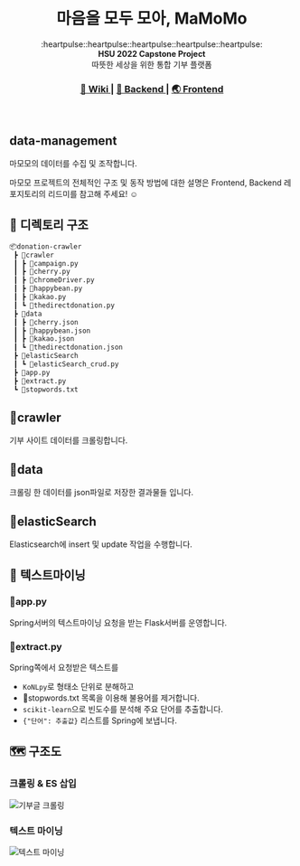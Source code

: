 <h1 align="center"><strong>마</strong>음을 <strong>모</strong>두 <strong>모</strong>아, MaMoMo</h1>

<div align="center">
  :heartpulse::heartpulse::heartpulse::heartpulse::heartpulse:
</div>

<div align="center">
  <strong>HSU 2022 Capstone Project</strong>
</div>

<div align="center">
  따뜻한 세상을 위한 통합 기부 플랫폼
</div>

<div align="center">
  <h3>
    <a href="https://imshung.notion.site/imshung/MaMoMo-2195650e0c2d4c589aa8a32016fae4ea">
      📖 Wiki
    </a>
    <span> | </span>
    <a href="https://github.com/2E2I/mamomo-server">
     🔮 Backend
    </a>
    <span> | </span>
    <a href="https://github.com/2E2I/mamomo-client">
      🌏 Frontend
    </a>
  </h3>
</div>
<br>

## data-management

마모모의 데이터를 수집 및 조작합니다.


마모모 프로젝트의 전체적인 구조 및 동작 방법에 대한 설명은 Frontend, Backend 레포지토리의 리드미를 참고해 주세요! ☺️

## 💾 디렉토리 구조

```bash
📦donation-crawler
 ┣ 📂crawler
 ┃ ┣ 📜campaign.py
 ┃ ┣ 📜cherry.py
 ┃ ┣ 📜chromeDriver.py
 ┃ ┣ 📜happybean.py
 ┃ ┣ 📜kakao.py
 ┃ ┗ 📜thedirectdonation.py
 ┣ 📂data
 ┃ ┣ 📜cherry.json
 ┃ ┣ 📜happybean.json
 ┃ ┣ 📜kakao.json
 ┃ ┗ 📜thedirectdonation.json
 ┣ 📂elasticSearch
 ┃ ┗ 📜elasticSearch_crud.py
 ┣ 📜app.py
 ┣ 📜extract.py
 ┗ 📜stopwords.txt
```

## 📂crawler

기부 사이트 데이터를 크롤링합니다.

## 📂data

크롤링 한 데이터를 json파일로 저장한 결과물들 입니다.

## 📂elasticSearch

Elasticsearch에 insert 및 update 작업을 수행합니다.

## 📍 텍스트마이닝

### 📜app.py

Spring서버의 텍스트마이닝 요청을 받는 Flask서버를 운영합니다.

### 📜extract.py

Spring쪽에서 요청받은 텍스트를

- `KoNLpy`로 형태소 단위로 분해하고
- 📜stopwords.txt 목록을 이용해 불용어를 제거합니다.
- `scikit-learn`으로 빈도수를 분석해 주요 단어를 추출합니다.
- `{"단어": 추출값}` 리스트를 Spring에 보냅니다.

## 🗺️ 구조도

### 크롤링 & ES 삽입

![기부글 크롤링](https://user-images.githubusercontent.com/67352902/171436348-1c6707fc-3c75-4e4e-9115-781e102e489e.png)

### 텍스트 마이닝

![텍스트 마이닝](https://user-images.githubusercontent.com/67352902/171436887-4611d567-da34-4b72-9e51-c640f514d25e.png)

